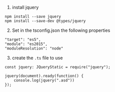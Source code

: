 1. install jquery
```
npm install --save jquery
npm install --save-dev @types/jquery
```

2. Set in the tsconfig.json the following properties
```
"target": "es5",
"module": "es2015",
"moduleResolution": "node"
```

3. create the `.ts` file to use 
```
const jquery: JQueryStatic = require("jquery");

jquery(document).ready(function() {
    console.log(jquery(".asd"))
});
```
